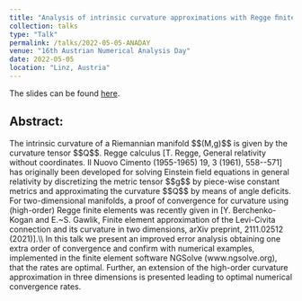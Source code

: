 ```yaml
---
title: "Analysis of intrinsic curvature approximations with Regge ﬁnite elements"
collection: talks
type: "Talk"
permalink: /talks/2022-05-05-ANADAY 
venue: "16th Austrian Numerical Analysis Day"
date: 2022-05-05
location: "Linz, Austria"
---
```


The slides can be found [here](http://michaelneunteufel.github.io/files/talks/anaday16_presentation.pdf).

<h2>Abstract:</h2>
The intrinsic curvature of a Riemannian manifold $$(M,g)$$ is given by the curvature tensor $$Q$$. Regge calculus [T. Regge, General relativity without coordinates. Il Nuovo Cimento (1955-1965) 19, 3 (1961), 558--571] has originally been developed for solving Einstein field equations in general relativity by discretizing the metric tensor $$g$$ by piece-wise constant metrics and approximating the curvature $$Q$$ by means of angle deficits. For two-dimensional manifolds, a proof of convergence for curvature using (high-order) Regge finite elements was recently given in [Y. Berchenko-Kogan  and E.~S. Gawlik, Finite element approximation of the Levi-Civita connection and its curvature in two dimensions, arXiv preprint, 2111.02512 (2021)].\\
In this talk we present an improved error analysis obtaining one extra order of convergence and confirm with numerical examples, implemented in the finite element software NGSolve (www.ngsolve.org), that the rates are optimal. Further, an extension of the high-order curvature approximation in three dimensions is presented leading to optimal numerical convergence rates.

